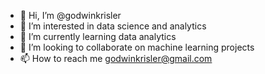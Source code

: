 - 👋 Hi, I’m @godwinkrisler
- 👀 I’m interested in data science and analytics 
- 🌱 I’m currently learning data analytics 
- 💞️ I’m looking to collaborate on machine learning projects
- 📫 How to reach me godwinkrisler@gmail.com

<!---
godwinkrisler/godwinkrisler is a ✨ special ✨ repository because its `README.md` (this file) appears on your GitHub profile.
You can click the Preview link to take a look at your changes.
--->
